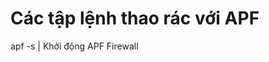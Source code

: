 # Các tập lệnh thao rác với APF
apf -s | Khởi động APF Firewall






































































